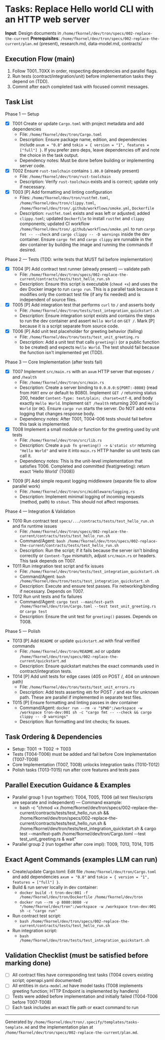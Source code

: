 # Tasks: Replace Hello world CLI with an HTTP web server

**Input**: Design documents in `/home/fkornel/dev/tron/specs/002-replace-the-current`
**Prerequisites**: `/home/fkornel/dev/tron/specs/002-replace-the-current/plan.md` (present), research.md, data-model.md, contracts/

## Execution Flow (main)
1. Follow T001..T0XX in order, respecting dependencies and parallel flags.
2. Run tests (contract/integration/unit) before implementation tasks they depend on (TDD).
3. Commit after each completed task with focused commit messages.

## Task List

Phase 1 — Setup
- [x] T001 Create or update `Cargo.toml` with project metadata and add dependencies
  - File: `/home/fkornel/dev/tron/Cargo.toml`
  - Description: Ensure package name, edition, and dependencies include `axum = "0.8"` and `tokio = { version = "1", features = ["full"] }`. If you prefer zero deps, leave dependencies off and note the choice in the task output.
  - Dependency notes: Must be done before building or implementing server code.
- [x] T002 Ensure `rust-toolchain` contains `1.80.0` (already present)
  - File: `/home/fkornel/dev/tron/rust-toolchain`
  - Description: Verify `rust-toolchain` exists and is correct; update only if necessary.
- [x] T003 [P] Add formatting and linting configuration
  - Files: `/home/fkornel/dev/tron/rustfmt.toml`, `/home/fkornel/dev/tron/clippy.toml`, `/home/fkornel/dev/tron/.github/workflows/smoke.yml`, `Dockerfile`
  - Description: `rustfmt.toml` exists and was left or adjusted; added `clippy.toml`; updated `Dockerfile` to install `rustfmt` and `clippy` components; updated CI workflow `/home/fkornel/dev/tron/.github/workflows/smoke.yml` to run `cargo fmt -- --check` and `cargo clippy -- -D warnings` inside the dev container. Ensure `cargo fmt` and `cargo clippy` are runnable in the dev container by building the image and running the commands if desired.

Phase 2 — Tests (TDD: write tests that MUST fail before implementation)
- [x] T004 [P] Add contract test runner (already present) — validate path
  - File: `/home/fkornel/dev/tron/specs/002-replace-the-current/contracts/tests/test_hello_run.sh`
  - Description: Ensure this script is executable (`chmod +x`) and uses the dev Docker image to run `cargo run`. This is a parallel task because it modifies only the contract test file (if any fix needed) and is independent of source files.
- [x] T005 [P] Add integration test that performs `curl` to `/` and asserts body
  - File: `/home/fkornel/dev/tron/tests/test_integration_quickstart.sh`
  - Description: Ensure integration script exists and contains the steps to run the dev container and assert `Hello World` on `GET /`. Mark [P] because it is a script separate from source code.
- [x] T006 [P] Add unit test placeholder for greeting behavior (failing)
  - File: `/home/fkornel/dev/tron/tests/test_unit_greeting.rs`
  - Description: Add a unit test that calls `greeting()` (or a public function to be created) and expects `Hello World`. The test should fail because the function isn't implemented yet (TDD).

Phase 3 — Core Implementation (after tests fail)
- [x] T007 Implement `src/main.rs` with an `axum` HTTP server that exposes `/` and `/health`
  - File: `/home/fkornel/dev/tron/src/main.rs`
  - Description: Create a server binding to `0.0.0.0:${PORT:-8080}` (read from `PORT` env or default to 8080). Implement `GET /` returning status 200, header `Content-Type: text/plain; charset=utf-8`, and body exactly `Hello World`. Implement `GET /health` returning 200 and `Hello World` (or `OK`). Ensure `cargo run` starts the server. Do NOT add extra logging that changes response body.
  - Dependency notes: After T001, T004-006 tests should fail before this task is implemented.
- [x] T008 Implement a small module or function for the greeting used by unit tests
  - File: `/home/fkornel/dev/tron/src/lib.rs`
  - Description: Create a `pub fn greeting() -> &'static str` returning `"Hello World"` and wire it into `main.rs` HTTP handler so unit tests can call it.
  - Dependency notes: This is the unit-level implementation that satisfies T006. Completed and committed (feat(greeting): return exact 'Hello World' (T008))
- T009 [P] Add simple request logging middleware (separate file to allow parallel work)
  - File: `/home/fkornel/dev/tron/src/middleware/logging.rs`
  - Description: Implement minimal logging of incoming requests (method, path) to `stdout`. This should not affect responses.

Phase 4 — Integration & Validation
- T010 Run contract test `specs/.../contracts/tests/test_hello_run.sh` and fix runtime issues
  - File: `/home/fkornel/dev/tron/specs/002-replace-the-current/contracts/tests/test_hello_run.sh`
  - Command/Agent: `bash /home/fkornel/dev/tron/specs/002-replace-the-current/contracts/tests/test_hello_run.sh`
  - Description: Run the script; if it fails because the server isn't binding correctly or `Content-Type` mismatch, adjust `src/main.rs` or headers. This task depends on T007.
- T011 Run integration test script and fix issues
  - File: `/home/fkornel/dev/tron/tests/test_integration_quickstart.sh`
  - Command/Agent: `bash /home/fkornel/dev/tron/tests/test_integration_quickstart.sh`
  - Description: Execute and ensure test passes. Fix networking/binding if necessary. Depends on T007.
- T012 Run unit tests and fix failures
  - Command/Agent: `cargo test --manifest-path /home/fkornel/dev/tron/Cargo.toml --test test_unit_greeting.rs` or `cargo test`
  - Description: Ensure the unit test for `greeting()` passes. Depends on T008.

Phase 5 — Polish
- T013 [P] Add `README` or update `quickstart.md` with final verified commands
  - File: `/home/fkornel/dev/tron/README.md` or update `/home/fkornel/dev/tron/specs/002-replace-the-current/quickstart.md`
  - Description: Ensure quickstart matches the exact commands used in contract/integration tests.
- T014 [P] Add unit tests for edge cases (405 on POST /, 404 on unknown path)
  - File: `/home/fkornel/dev/tron/tests/test_unit_errors.rs`
  - Description: Add tests asserting `405` for POST `/` and `404` for unknown path. These are parallel if implemented in separate test files.
- T015 [P] Ensure formatting and linting passes in dev container
  - Command/Agent: `docker run --rm -v "$PWD":/workspace -w /workspace tron-dev:001 sh -c "cargo fmt -- --check && cargo clippy -- -D warnings"`
  - Description: Run formatting and lint checks; fix issues.

## Task Ordering & Dependencies
- Setup: T001 → T002 → T003
- Tests (T004-T006) must be added and fail before Core Implementation (T007-T008)
- Core Implementation (T007, T008) unlocks Integration tasks (T010-T012)
- Polish tasks (T013-T015) run after core features and tests pass

## Parallel Execution Guidance & Examples
- Parallel group 1 (run together): T004, T005, T006 (all test files/scripts are separate and independent) — Command example:
  - bash -c "chmod +x /home/fkornel/dev/tron/specs/002-replace-the-current/contracts/tests/test_hello_run.sh && /home/fkornel/dev/tron/specs/002-replace-the-current/contracts/tests/test_hello_run.sh & /home/fkornel/dev/tron/tests/test_integration_quickstart.sh & cargo test --manifest-path /home/fkornel/dev/tron/Cargo.toml --test test_unit_greeting.rs & wait"
- Parallel group 2 (run together after core impl): T009, T013, T014, T015

## Exact Agent Commands (examples LLM can run)
- Create/update Cargo.toml: Edit file `/home/fkornel/dev/tron/Cargo.toml` and add dependencies `axum = "0.8"` and `tokio = { version = "1", features = ["full"] }`.
- Build & run server locally in dev container:
  - `docker build -t tron-dev:001 -f /home/fkornel/dev/tron/Dockerfile /home/fkornel/dev/tron`
  - `docker run --rm -p 8080:8080 -v "/home/fkornel/dev/tron":/workspace -w /workspace tron-dev:001 sh -c "cargo run"`
- Run contract test script:
  - `bash /home/fkornel/dev/tron/specs/002-replace-the-current/contracts/tests/test_hello_run.sh`
- Run integration script:
  - `bash /home/fkornel/dev/tron/tests/test_integration_quickstart.sh`

## Validation Checklist (must be satisfied before marking done)
- [ ] All contract files have corresponding test tasks (T004 covers existing script; openapi.yaml documented)
- [ ] All entities in `data-model.md` have model tasks (T008 implements greeting function; HTTP Endpoint is implemented by handlers)
- [ ] Tests were added before implementation and initially failed (T004-T006 before T007-T008)
- [ ] Each task includes an exact file path or exact command to run

---
Generated by `/home/fkornel/dev/tron/.specify/templates/tasks-template.md` and the implementation plan at `/home/fkornel/dev/tron/specs/002-replace-the-current/plan.md`.
